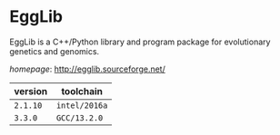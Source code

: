 # EggLib

EggLib is a C++/Python library and program package for evolutionary genetics and genomics.

*homepage*: <http://egglib.sourceforge.net/>

version | toolchain
--------|----------
``2.1.10`` | ``intel/2016a``
``3.3.0`` | ``GCC/13.2.0``
